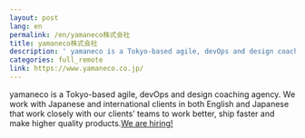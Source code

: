 ```yaml
---
layout: post
lang: en
permalink: /en/yamaneco株式会社
title: yamaneco株式会社
description: ' yamaneco is a Tokyo-based agile, devOps and design coaching agency. We work with Japanese and international clients in both English and Japanese that work closely with our clients’ teams to work better, ship faster and make higher quality products.We are hiring! '
categories: full_remote
link: https://www.yamaneco.co.jp/
---
```


<p>yamaneco is a Tokyo-based agile, devOps and design coaching agency. We work with Japanese and international clients in both English and Japanese that work closely with our clients’ teams to work better, ship faster and make higher quality products.<a href="https://www.yamaneco.co.jp/ux-designer%e5%8b%9f%e9%9b%86%e8%a6%81%e4%bb%b6/">We are hiring!</a></p>
